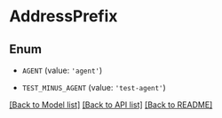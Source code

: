 # AddressPrefix


## Enum

* `AGENT` (value: `'agent'`)

* `TEST_MINUS_AGENT` (value: `'test-agent'`)

[[Back to Model list]](../README.md#documentation-for-models) [[Back to API list]](../README.md#documentation-for-api-endpoints) [[Back to README]](../README.md)


